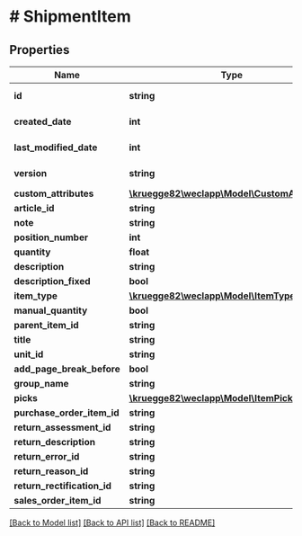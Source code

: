 # # ShipmentItem

## Properties

Name | Type | Description | Notes
------------ | ------------- | ------------- | -------------
**id** | **string** |  | [optional] [readonly]
**created_date** | **int** |  | [optional] [readonly]
**last_modified_date** | **int** |  | [optional] [readonly]
**version** | **string** |  | [optional] [readonly]
**custom_attributes** | [**\kruegge82\weclapp\Model\CustomAttribute[]**](CustomAttribute.md) |  | [optional]
**article_id** | **string** |  | [optional]
**note** | **string** |  | [optional]
**position_number** | **int** |  | [optional]
**quantity** | **float** |  | [optional]
**description** | **string** |  | [optional]
**description_fixed** | **bool** |  | [optional]
**item_type** | [**\kruegge82\weclapp\Model\ItemType**](ItemType.md) |  | [optional]
**manual_quantity** | **bool** |  | [optional]
**parent_item_id** | **string** |  | [optional]
**title** | **string** |  | [optional]
**unit_id** | **string** |  | [optional]
**add_page_break_before** | **bool** |  | [optional]
**group_name** | **string** |  | [optional]
**picks** | [**\kruegge82\weclapp\Model\ItemPick[]**](ItemPick.md) |  | [optional]
**purchase_order_item_id** | **string** |  | [optional]
**return_assessment_id** | **string** |  | [optional]
**return_description** | **string** |  | [optional]
**return_error_id** | **string** |  | [optional]
**return_reason_id** | **string** |  | [optional]
**return_rectification_id** | **string** |  | [optional]
**sales_order_item_id** | **string** |  | [optional]

[[Back to Model list]](../../README.md#models) [[Back to API list]](../../README.md#endpoints) [[Back to README]](../../README.md)

